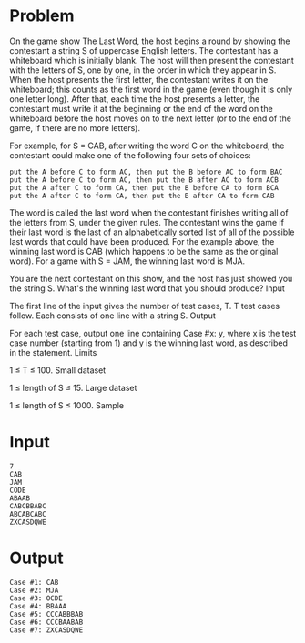 # Problem

On the game show The Last Word, the host begins a round by showing the contestant a string S of uppercase English letters. The contestant has a whiteboard which is initially blank. The host will then present the contestant with the letters of S, one by one, in the order in which they appear in S. When the host presents the first letter, the contestant writes it on the whiteboard; this counts as the first word in the game (even though it is only one letter long). After that, each time the host presents a letter, the contestant must write it at the beginning or the end of the word on the whiteboard before the host moves on to the next letter (or to the end of the game, if there are no more letters).

For example, for S = CAB, after writing the word C on the whiteboard, the contestant could make one of the following four sets of choices:

    put the A before C to form AC, then put the B before AC to form BAC
    put the A before C to form AC, then put the B after AC to form ACB
    put the A after C to form CA, then put the B before CA to form BCA
    put the A after C to form CA, then put the B after CA to form CAB

The word is called the last word when the contestant finishes writing all of the letters from S, under the given rules. The contestant wins the game if their last word is the last of an alphabetically sorted list of all of the possible last words that could have been produced. For the example above, the winning last word is CAB (which happens to be the same as the original word). For a game with S = JAM, the winning last word is MJA.

You are the next contestant on this show, and the host has just showed you the string S. What's the winning last word that you should produce?
Input

The first line of the input gives the number of test cases, T. T test cases follow. Each consists of one line with a string S.
Output

For each test case, output one line containing Case #x: y, where x is the test case number (starting from 1) and y is the winning last word, as described in the statement.
Limits

1 ≤ T ≤ 100.
Small dataset

1 ≤ length of S ≤ 15.
Large dataset

1 ≤ length of S ≤ 1000.
Sample

# Input
```
7
CAB
JAM
CODE
ABAAB
CABCBBABC
ABCABCABC
ZXCASDQWE
```  
  	
# Output
```
Case #1: CAB
Case #2: MJA
Case #3: OCDE
Case #4: BBAAA
Case #5: CCCABBBAB
Case #6: CCCBAABAB
Case #7: ZXCASDQWE
```